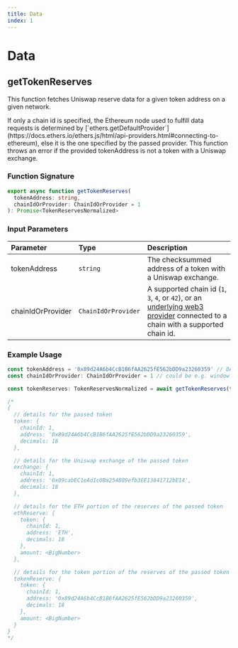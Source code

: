 ```yaml
---
title: Data
index: 1
---
```


# Data

## getTokenReserves

This function fetches Uniswap reserve data for a given token address on a given network.

<Info>
If only a chain id is specified, the Ethereum node used to fulfill data requests is determined by [`ethers.getDefaultProvider`](https://docs.ethers.io/ethers.js/html/api-providers.html#connecting-to-ethereum), else it is the one specified by the passed provider.
</Info>

<Info>
This function throws an error if the provided tokenAddress is not a token with a Uniswap exchange.
</Info>

### Function Signature

```typescript
export async function getTokenReserves(
  tokenAddress: string,
  chainIdOrProvider: ChainIdOrProvider = 1
): Promise<TokenReservesNormalized>
```

### Input Parameters

| Parameter         | Type                | Description                                                                                                                                                                                                                            |
| :---------------- | :------------------ | :------------------------------------------------------------------------------------------------------------------------------------------------------------------------------------------------------------------------------------- |
| tokenAddress      | `string`            | The checksummed address of a token with a Uniswap exchange.                                                                                                                                                                            |
| chainIdOrProvider | `ChainIdOrProvider` | A supported chain id \(`1`, `3`, `4`, or `42`\), or an [underlying web3 provider](https://docs.ethers.io/ethers.js/html/api-providers.html#web3provider-inherits-from-jsonrpcprovider) connected to a chain with a supported chain id. |

### Example Usage

```typescript
const tokenAddress = '0x89d24A6b4CcB1B6fAA2625fE562bDD9a23260359' // DAI Mainnet
const chainIdOrProvider: ChainIdOrProvider = 1 // could be e.g. window.ethereum instead

const tokenReserves: TokenReservesNormalized = await getTokenReserves(tokenAddress, chainIdOrProvider)

/*
{
  // details for the passed token
  token: {
    chainId: 1,
    address: '0x89d24A6b4CcB1B6fAA2625fE562bDD9a23260359',
    decimals: 18
  },

  // details for the Uniswap exchange of the passed token
  exchange: {
    chainId: 1,
    address: '0x09cabEC1eAd1c0Ba254B09efb3EE13841712bE14',
    decimals: 18
  },

  // details for the ETH portion of the reserves of the passed token
  ethReserve: {
    token: {
      chainId: 1,
      address: 'ETH',
      decimals: 18
    },
    amount: <BigNumber>
  },

  // details for the token portion of the reserves of the passed token
  tokenReserve: {
    token: {
      chainId: 1,
      address: '0x89d24A6b4CcB1B6fAA2625fE562bDD9a23260359',
      decimals: 18
    },
    amount: <BigNumber>
  }
}
*/
```
